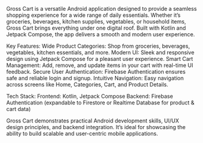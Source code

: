 Gross Cart is a versatile Android application designed to provide a seamless shopping experience for a wide range of daily essentials. Whether it’s groceries, beverages, kitchen supplies, vegetables, or household items, Gross Cart brings everything under one digital roof. Built with Kotlin and Jetpack Compose, the app delivers a smooth and modern user experience.

Key Features:
Wide Product Categories: Shop from groceries, beverages, vegetables, kitchen essentials, and more.
Modern UI: Sleek and responsive design using Jetpack Compose for a pleasant user experience.
Smart Cart Management: Add, remove, and update items in your cart with real-time UI feedback.
Secure User Authentication: Firebase Authentication ensures safe and reliable login and signup.
Intuitive Navigation: Easy navigation across screens like Home, Categories, Cart, and Product Details.

Tech Stack:
Frontend: Kotlin, Jetpack Compose
Backend: Firebase Authentication (expandable to Firestore or Realtime Database for product & cart data)

Gross Cart demonstrates practical Android development skills, UI/UX design principles, and backend integration. It’s ideal for showcasing the ability to build scalable and user-centric mobile applications.
